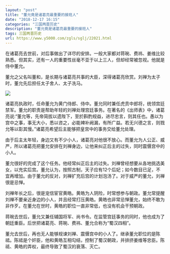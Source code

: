 ```yaml
---
layout: "post"
title: "董允竟是诸葛亮最重要的接班人"
date: "2018-12-17 16:15"
categories: "三国两晋历史"
description: "董允竟是诸葛亮最重要的接班人"
tags: 三国两晋历史
url: https://www.y5000.com/zgls/sglj/22021.html
---
```






在诸葛亮去世前，对后事做出了详尽的安排。一般大家都对蒋琬、费祎、姜维比较熟悉。但其实，还有一人的重要性丝毫不亚于以上三人，但却经常被忽视。他就是侍中董允。

董允之父名叫董和，是长期与诸葛亮共事的大臣，深得诸葛亮欣赏。刘禅为太子时，董允先后担任太子舍人、太子冼马。

![](https://img.y5000.com/uploads/allimg/170526/1IQT1O-0.jpg)

诸葛亮执政时，任命董允为黄门侍郎、侍中。董允同时兼任虎贲中郎将，统领宫廷禁军。董允的职责是帮助年轻的刘禅处理宫廷事务。在著名的《出师表》中，诸葛亮说:“董允等，先帝简拔以遗陛下，至於斟酌规益，进尽忠言，则其任也。愚以为宫中之事，事无大小，悉以咨之，必能裨补阙漏，有所广益。若无兴德之言，则戮允等以彰其慢。”诸葛亮希望后主能够把皇宫中的事务交给董允处理。

由于后主太年轻，身边又有不少小人，诸葛亮对他很不放心。而董允为人公正、威严，所以诸葛亮把董允安排在刘禅身边，让他来纠正后主的过失，同时震慑宫中的小人。

董允很好的完成了这个任务。他经常纠正后主的过失。刘禅曾经想要从各地挑选美女，以充实后宫。董允认为，按照古制，天子应有12个后妃；如今数目已足，不宜再增加。由于董允的反对，刘禅扩充后宫的计划泡汤了。对于威严的董允，刘禅很是忌惮。

刘禅年长之后，很是宠信宦官黄皓。黄皓为人阴险，时常想参与朝政。董允常提醒刘禅不要亲近身边的小人，并且经常打压黄皓。黄皓也非常忌惮董允，始终不敢为非作歹。在董允在世时，黄皓的职位一直非常低，也没有机会干预朝政。

蒋琬去世后，董允又兼任辅国将军、尚书令。在监管宫廷事务的同时，他也成为了朝廷重臣。后世把诸葛亮、蒋琬、费祎、董允合称为“蜀汉四相”。

董允去世后，再也无人能够规谏刘禅、震慑宫中的小人了。继承董允职位的是陈祗。陈祗是个奸臣，他和黄皓互相勾结，控制了蜀汉朝政，并排挤姜维等忠臣。陈祗、黄皓的弄权，最终导致了蜀汉的衰落、灭亡。
